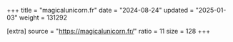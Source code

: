 +++
title = "magicalunicorn.fr"
date = "2024-08-24"
updated = "2025-01-03"
weight = 131292

[extra]
source = "https://magicalunicorn.fr/"
ratio = 11
size = 128
+++
